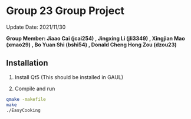 # Group 23 Group Project

Update Date: 2021/11/30

**Group Member: Jiaao Cai (jcai254) , Jingxing Li (jli3349) , Xingjian Mao (xmao29) , Bo Yuan Shi (bshi54) , Donald Cheng Hong Zou (dzou23)**

## Installation
1. Install Qt5 (This should be installed in GAUL)

2. Compile and run
```bash
qmake -makefile
make
./EasyCooking
```